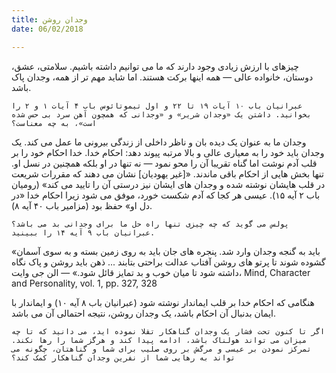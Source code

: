 ```yaml
---
title: وجدان روشن
date: 06/02/2018

---
```


چیزهای با ارزش زیادی وجود دارند که ما می توانیم داشته باشیم. سلامتی، عشق، دوستان، خانواده عالی — همه اینها برکت هستند. اما شاید مهم تر از همه، وجدان پاک باشد.

`عبرانیان باب ۱۰ آیات ۱۹ تا ۲۲ و اول تیموتائوس باب ۴ آیات ۱ و ۲ را بخوانید. داشتن یک «وجدان شریر» و «وجدانی که همچون آهن سرد بی حس شده است»، به چه معناست؟`

وجدان ما به عنوان یک دیده بان و ناظر داخلی از زندگی بیرونی ما عمل می کند. یک وجدان باید خود را به معیاری عالی و بالا مرتبه پیوند دهد: احکام خدا. خدا احکام خود را بر قلب آدم نوشت اما گناه تقریبا آن را محو نمود — نه تنها در او بلکه همچنین در نسل او. تنها بخش هایی از احکام باقی ماندند. «[غیر یهودیان] نشان می دهند که مقررات شریعت در قلب هایشان نوشته شده و وجدان های ایشان نیز درستی آن را تایید می کند» (رومیان باب ۲ آیه ۱۵). عیسی هر کجا که آدم شکست خورد، موفق می شود زیرا احکام خدا «در دل او» حفظ بود (مزامیر باب ۴۰ آیه ۸).

`پولس می گوید که چه چیزی تنها راه حل ما برای وجدانی بد می باشد؟ عبرانیان باب ۹ آیه ۱۴ را ببینید.`

«باید به گنجه وجدان وارد شد. پنجره های جان باید به روی زمین بسته و به سوی آسمان گشوده شوند تا پرتو های روشن آفتاب عدالت براحتی بتابند ... ذهن باید روشن و پاک نگاه داشته شود تا میان خوب و بد تمایز قائل شود.» — الن جی وایت، Mind, Character and Personality, vol. 1, pp. 327, 328

هنگامی که احکام خدا بر قلب ایماندار نوشته شود (عبرانیان باب ۸ آیه ۱۰) و ایماندار با ایمان بدنبال آن احکام باشد، یک وجدان روشن، نتیجه احتمالی آن می باشد.

`اگر تا کنون تحت فشار یک وجدان گناهکار تقلا نموده اید، می دانید که تا چه میزان می تواند هولناک باشد، ادامه پیدا کند و هرگز شما را رها نکند. تمرکز نمودن بر عیسی و مرگش بر روی صلیب برای شما و گناهتان، چگونه می تواند به رهایی شما از نفرین وجدان گناهکار کمک کند؟`